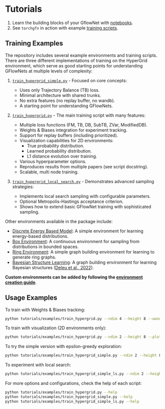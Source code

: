 # Tutorials

1. Learn the building blocks of your GflowNet with [notebooks](https://github.com/gfnorg/torchgfn/tree/master/tutorials/notebooks/).
2. See `torchgfn` in action with example [training scripts](https://github.com/gfnorg/torchgfn/tree/master/tutorials/examples/).

## Training Examples

The repository includes several example environments and training scripts. There are three different implementations of training on the HyperGrid environment, which serve as good starting points for understanding GFlowNets at multiple levels of complexity:

1. [`train_hypergrid_simple.py`](https://github.com/GFNOrg/torchgfn/blob/master/tutorials/examples/train_hypergrid_simple.py) - Focused on core concepts:
   - Uses only Trajectory Balance (TB) loss.
   - Minimal architecture with shared trunks.
   - No extra features (no replay buffer, no wandb).
   - A starting point for understanding GFlowNets.

2. [`train_hypergrid.py`](https://github.com/GFNOrg/torchgfn/blob/master/tutorials/examples/train_hypergrid.py) - The main training script with many features:
   - Multiple loss functions (FM, TB, DB, SubTB, ZVar, ModifiedDB).
   - Weights & Biases integration for experiment tracking.
   - Support for replay buffers (including prioritized).
   - Visualization capabilities for 2D environments:
     * True probability distribution.
     * Learned probability distribution.
     * L1 distance evolution over training.
   - Various hyperparameter options.
   - Reproduces results from multiple papers (see script docstring).
   - Scalable, multi node training.

3. [`train_hypergrid_local_search.py`](https://github.com/GFNOrg/torchgfn/blob/master/tutorials/examples/train_hypergrid_local_search.py) - Demonstrates advanced sampling strategies:
   - Implements local search sampling with configurable parameters.
   - Optional Metropolis-Hastings acceptance criterion.
   - Shows how to extend basic GFlowNet training with sophisticated sampling.

Other environments available in the package include:

- [Discrete Energy Based Model](https://github.com/GFNOrg/torchgfn/blob/master/tutorials/examples/train_discreteebm.py): A simple environment for learning energy-based distributions.
- [Box Environment](https://github.com/GFNOrg/torchgfn/blob/master/tutorials/examples/train_box.py): A continuous environment for sampling from distributions in bounded spaces.
- [Ring Environment](https://github.com/GFNOrg/torchgfn/blob/master/tutorials/examples/train_graph_ring.py): A simple graph building environment for learning to generate ring graphs.
- [Bayesian Structure Learning](https://github.com/GFNOrg/torchgfn/blob/master/tutorials/examples/train_bayesian_structure.py): A graph building environment for learning Bayesian structures ([Deleu et al., 2022](https://arxiv.org/abs/2202.13903)).


**Custom environments can be added by following the [environment creation guide](guides/creating_environments.md)**.

## Usage Examples

To train with Weights & Biases tracking:
```bash
python tutorials/examples/train_hypergrid.py --ndim 4 --height 8 --wandb_project your_project_name
```

To train with visualization (2D environments only):
```bash
python tutorials/examples/train_hypergrid.py --ndim 2 --height 8 --plot
```

To try the simple version with epsilon-greedy exploration:
```bash
python tutorials/examples/train_hypergrid_simple.py --ndim 2 --height 8 --epsilon 0.1
```

To experiment with local search:
```bash
python tutorials/examples/train_hypergrid_simple_ls.py --ndim 2 --height 8 --n_local_search_loops 2 --back_ratio 0.5 --use_metropolis_hastings
```

For more options and configurations, check the help of each script:
```bash
python tutorials/examples/train_hypergrid.py --help
python tutorials/examples/train_hypergrid_simple.py --help
python tutorials/examples/train_hypergrid_simple_ls.py --help
```
